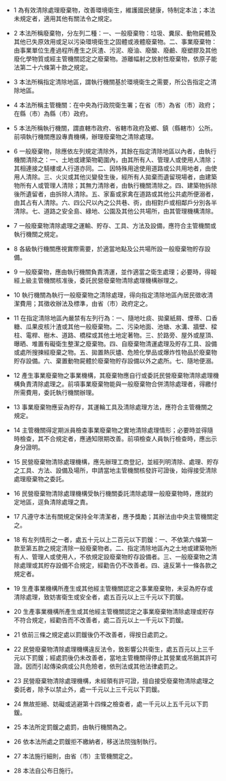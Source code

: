 * 1 為有效清除處理廢棄物，改善環境衛生，維護國民健康，特制定本法；本法未規定者，適用其他有關法令之規定。

* 2 本法所稱廢棄物，分左列二種：一、一般廢棄物：垃圾、糞尿、動物屍體及其他已失原效用或足以污染環境衛生之固體或液體廢棄物。二、事業廢棄物：由事業單位生產過程所產生之灰渣、污泥、廢油、廢酸、廢鹼、廢塑膠及其他廢化學物質或經主管機關認定之廢棄物。游離幅射之放射性廢棄物，依原子能法第二十六條第十款之規定。

* 3 本法所稱指定清除地區，謂執行機關基於環境衛生之需要，所公告指定之清除地區。

* 4 本法所稱主管機關：在中央為行政院衛生署；在省（市）為省（市）政府；在縣（市）為縣（市）政府。

* 5 本法所稱執行機關，謂直轄市政府、省轄市政府及鄉、鎮（縣轄市）公所。前項執行機關應設專責機構，辦理廢棄物之清除處理。

* 6 一般廢棄物，除應依左列規定清除外，其餘在指定清除地區以內者，由執行機關清除之：一、土地或建築物範圍內，由其所有人、管理人或使用人清除；其相連接之騎樓或人行道亦同。二、因特殊用途使用道路或公共用地者，由使用人清除。三、火災或其他災變發生後，經所有人拋棄而遺留現場者，由建築物所有人或管理人清除；其無力清除者，由執行機關清除之。四、建築物拆除後所遺留者，由拆除人清除。五、家畜或家禽在道路或其他公共處所便溺者，由其占有人清除。六、四公尺以內之公共巷、衖，由相對戶或相鄰戶分別各半清除。七、道路之安全島、綠地、公園及其他公共場所，由其管理機構清除。

* 7 一般廢棄物清除處理之運輸、貯存、工具、方法及設備，應符合主管機關或執行機關之規定。

* 8 各級執行機關應視實際需要，於適當地點及公共場所設一般廢棄物貯存設備。

* 9 一般廢棄物，應由執行機關負責清運，並作適當之衛生處理；必要時，得報經上級主管機關核准後，委託民營廢棄物清除處理機構辦理之。

* 10 執行機關為執行一般廢棄物之清除處理，得向指定清除地區內居民徵收清潔費用；其徵收辦法及標準，由省（市）政府定之。

* 11 在指定清除地區內嚴禁有左列行為：一、隨地吐痰、拋棄紙屑、煙蒂、口香糖、瓜果皮核汁渣或其他一般廢棄物。二、污染地面、池塘、水溝、牆壁、樑柱、電桿、樹木、道路、橋樑或其他土地定著物。三、於路旁、屋外或屋頂、曝晒、堆置有礙衛生整潔之廢棄物。四、自廢棄物清運處理及貯存工具、設備或處所搜揀經廢棄之物。五、拋置熱灰燼、危險化學品或爆炸性物品於廢棄物貯存設備。六、棄置動物屍體於廢棄物貯存設備以外之處所。七、隨地便溺。

* 12 產生事業廢棄物之事業機構，其廢棄物應自行或委託民營廢棄物清除處理機構負責清除處理之。前項事業廢棄物能與一般廢棄物合併清除處理者，得繳付所需費用，委託執行機關辦理。

* 13 事業廢棄物應妥為貯存，其運輪工具及清除處理方法，應符合主管機關之規定。

* 14 主管機關得定期派員檢查事業廢棄物之實地清除處理情形；必要時並得隨時檢查，其不合規定者，應通知限期改善。前項檢查人員執行檢查時，應出示身分證明。

* 15 民營廢棄物清除處理機構，應先辦理工商登記，並經列明清除、處理、貯存之工具、方法、設備及場所，申請當地主管機關核發許可證後，始得接受清除處理廢棄物之委託。

* 16 民營廢棄物清除處理機構受執行機關委託清除處理一般廢棄物時，應就約定地區，逕負清除處理之責。

* 17 凡遵守本法有關規定保持全年清潔者，應予獎勵；其辦法由中央主管機關定之。

* 18 有左列情形之一者，處五十元以上二百元以下罰鍰：一、不依第六條第一款至第五款之規定清除一般廢棄物者。二、指定清除地區內之土地或建築物所有人、管理人或使用人，不依規定設廢棄物貯存設備者。三、一般廢棄物之清除處理或其貯存設備不合規定，經勸告仍不改善者。四、違反第十一條各款之規定者。

* 19 生產事業機構所產生或其他經主管機關認定之事業廢棄物，未妥為貯存或清除處理，致妨害衛生或安全者，處五百元以上三千元以下罰鍰。

* 20 生產事業機構所產生或其他經主管機關認定之事業廢棄物清除處理或貯存不符合規定，經勸告而不改善者，處二百元以上一千元以下罰鍰。

* 21 依前三條之規定處以罰鍰後仍不改善者，得按日處罰之。

* 22 民營廢棄物清除處理機構違反法令，致影響公共衛生，處五百元以上三千元以下罰鍰；經處罰後仍未改善者，當地主管機關得停止其營業或吊銷其許可證。因而引起傳染病或公共危險者，依刑法或其他法律處罰之。

* 23 民營廢棄物清除處理機構，未經領有許可證，擅自接受廢棄物清除處理之委託者，除予以禁止外，處一千元以上三千元以下罰鍰。

* 24 無故拒絕、妨礙或逃避第十四條之檢查者，處一千元以上五千元以下罰鍰。

* 25 本法所定罰鍰之處罰，由執行機關為之。

* 26 依本法所處之罰鍰拒不繳納者，移送法院強制執行。

* 27 本法施行細則，由省（市）主管機關定之。

* 28 本法自公布日施行。

